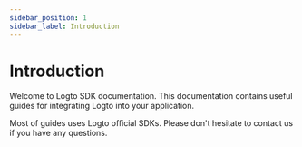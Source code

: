 ```yaml
---
sidebar_position: 1
sidebar_label: Introduction
---
```


# Introduction

Welcome to Logto SDK documentation. This documentation contains useful guides for integrating Logto into your application.

Most of guides uses Logto official SDKs. Please don't hesitate to contact us if you have any questions.
